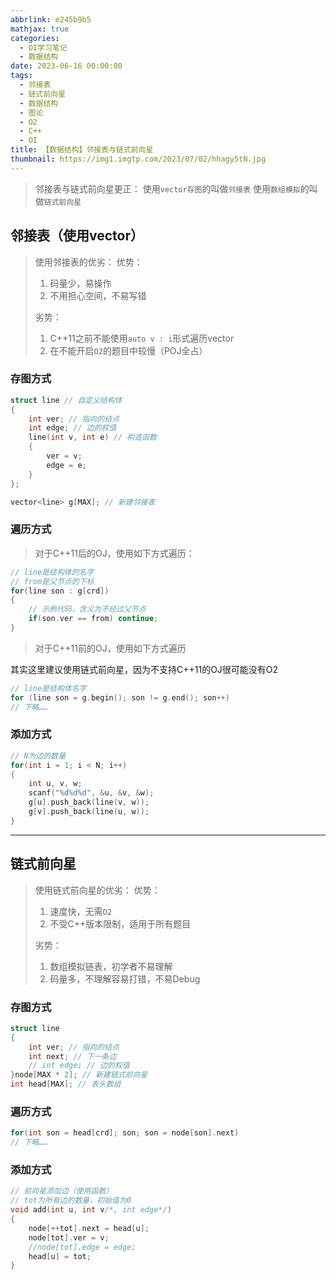 ```yaml
---
abbrlink: e245b9b5
mathjax: true
categories:
  - OI学习笔记
  - 数据结构
date: 2023-06-16 00:00:00
tags:
  - 邻接表
  - 链式前向星
  - 数据结构
  - 图论
  - O2
  - C++
  - OI
title: 【数据结构】邻接表与链式前向星
thumbnail: https://img1.imgtp.com/2023/07/02/hhagy5tN.jpg
---
```

> 邻接表与链式前向星更正：
> 使用`vector存图`的叫做`邻接表`
> 使用`数组模拟`的叫做`链式前向星`

## 邻接表（使用vector）

> 使用邻接表的优劣：
> 优势：
>
> 1. 码量少，易操作
> 2. 不用担心空间，不易写错
>
> 劣势：
>
> 1. C++11之前不能使用`auto v : i`形式遍历vector
> 2. 在不能开启`O2`的题目中较慢（POJ全占）

### 存图方式

```C++
struct line // 自定义结构体
{
    int ver; // 指向的结点
    int edge; // 边的权值
    line(int v, int e) // 构造函数
    {
        ver = v;
        edge = e;
    }
};

vector<line> g[MAX]; // 新建邻接表
```

### 遍历方式

> 对于C++11后的OJ，使用如下方式遍历：

```C++
// line是结构体的名字
// from是父节点的下标
for(line son : g[crd])
{
    // 示例代码，含义为不经过父节点
    if(son.ver == from) continue;
}
```

> 对于C++11前的OJ，使用如下方式遍历

其实这里建议使用链式前向星，因为不支持C++11的OJ很可能没有O2
```C++
// line是结构体名字
for (line son = g.begin(); son != g.end(); son++) 
// 下略……
```
### 添加方式

```C++
// N为边的数量
for(int i = 1; i < N; i++)
{
    int u, v, w;
    scanf("%d%d%d", &u, &v, &w);
    g[u].push_back(line(v, w));
    g[v].push_back(line(u, w));
}
```
---

## 链式前向星

> 使用链式前向星的优劣：
> 优势：
>
> 1. 速度快，无需`O2`
> 2. 不受C++版本限制，适用于所有题目
>
> 劣势：
>
> 1. 数组模拟链表，初学者不易理解
> 2. 码量多，不理解容易打错，不易Debug

### 存图方式

```C++
struct line
{
    int ver; // 指向的结点
    int next; // 下一条边
    // int edge; // 边的权值
}node[MAX * 2]; // 新建链式前向星
int head[MAX]; // 表头数组
```
### 遍历方式

```C++
for(int son = head[crd]; son; son = node[son].next)
// 下略……
```
### 添加方式

```C++
// 前向星添加边（使用函数）
// tot为所有边的数量，初始值为0
void add(int u, int v/*, int edge*/)
{
    node[++tot].next = head[u];
    node[tot].ver = v;
    //node[tot].edge = edge;
    head[u] = tot;
}
```

